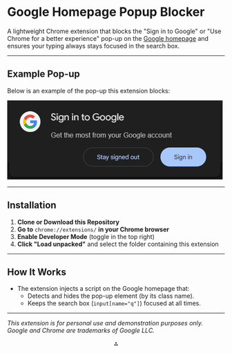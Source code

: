 # Google Homepage Popup Blocker

A lightweight Chrome extension that blocks the "Sign in to Google" or "Use Chrome for a better experience" pop-up on the [Google homepage](https://www.google.com/) and ensures your typing always stays focused in the search box.

---

## Example Pop-up

Below is an example of the pop-up this extension blocks:

![the pop-up in question](https://github.com/sha-shanks/push-down/blob/main/Capture.PNG?raw=true)

---

## Installation

1. **Clone or Download this Repository**
2. **Go to** `chrome://extensions/` **in your Chrome browser**
3. **Enable Developer Mode** (toggle in the top right)
4. **Click "Load unpacked"** and select the folder containing this extension

---

## How It Works

- The extension injects a script on the Google homepage that:
    - Detects and hides the pop-up element (by its class name).
    - Keeps the search box (`input[name="q"]`) focused at all times.

---

*This extension is for personal use and demonstration purposes only. Google and Chrome are trademarks of Google LLC.*

<div style="text-align: center">⁂</div>
